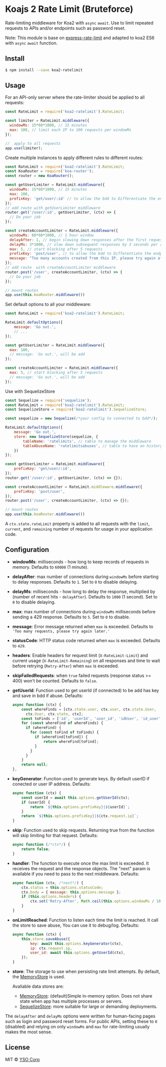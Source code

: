 #  Koajs 2 Rate Limit (Bruteforce)

Rate-limiting middleware for Koa2 with `async` `await`. Use to limit repeated requests to APIs and/or endpoints such as password reset.

Note: This module is base on [express-rate-limit](https://github.com/nfriedly/express-rate-limit) and adapted to koa2 ES6 with `async` `await` function.


## Install

```sh
$ npm install --save koa2-ratelimit
```

## Usage

For an API-only server where the rate-limiter should be applied to all requests:

```js
const RateLimit = require('koa2-ratelimit').RateLimit;

const limiter = RateLimit.middleware({
  windowMs: 15*60*1000, // 15 minutes
  max: 100, // limit each IP to 100 requests per windowMs
});

//  apply to all requests
app.use(limiter);
```

Create multiple instances to apply different rules to different routes:

```js
const RateLimit = require('koa2-ratelimit').RateLimit;
const KoaRouter = require('koa-router');
const router = new KoaRouter();

const getUserLimiter = RateLimit.middleware({
  windowMs: 15*60*1000, // 15 minutes
  max: 100,
  prefixKey: 'get/user/:id' // to allow the bdd to Differentiate the endpoint 
});
// add route with getUserLimiter middleware
router.get('/user/:id', getUserLimiter, (ctx) => {
  // Do your job
});

const createAccountLimiter = RateLimit.middleware({
  windowMs: 60*60*1000, // 1 hour window
  delayAfter: 1, // begin slowing down responses after the first request
  delayMs: 3*1000, // slow down subsequent responses by 3 seconds per request
  max: 5, // start blocking after 5 requests
  prefixKey: 'post/user', // to allow the bdd to Differentiate the endpoint 
  message: "Too many accounts created from this IP, please try again after an hour"
});
// add route  with createAccountLimiter middleware
router.post('/user', createAccountLimiter, (ctx) => {
  // Do your job
});

// mount routes
app.use(this.koaRouter.middleware())

```

Set default options to all your middleware:

```js
const RateLimit = require('koa2-ratelimit').RateLimit;

RateLimit.defaultOptions({
    message: 'Go out.',
    // ...
});

const getUserLimiter = RateLimit.middleware({
  max: 100,
  // message: 'Go out.', will be add
});

const createAccountLimiter = RateLimit.middleware({
  max: 5, // start blocking after 5 requests
  // message: 'Go out.', will be add
});
```

Use with SequelizeStore 

```js
const Sequelize = require('sequelize');
const RateLimit = require('koa2-ratelimit').RateLimit;
const SequelizeStore = require('koa2-ratelimit').SequelizeStore;

const sequelize = new Sequelize(/*your config to connected to bdd*/);

RateLimit.defaultOptions({
    message: 'Go out.',
    store: new SequelizeStore(sequelize, {
        tableName: 'ratelimits', // table to manage the middleware
        tableAbuseName: 'ratelimitsabuses', // table to have an history of abuses
    })
});

const getUserLimiter = RateLimit.middleware({
    prefixKey: 'get/user/:id',
});
router.get('/user/:id', getUserLimiter, (ctx) => {});

const createAccountLimiter = RateLimit.middleware.middleware({
    prefixKey: 'post/user',
});
router.post('/user', createAccountLimiter, (ctx) => {});

// mount routes
app.use(this.koaRouter.middleware())

```

A `ctx.state.rateLimit` property is added to all requests with the `limit`, `current`, and `remaining` number of requests for usage in your application code.

## Configuration

* **windowMs**: milliseconds - how long to keep records of requests in memory. Defaults to `60000` (1 minute).
* **delayAfter**: max number of connections during `windowMs` before starting to delay responses. Defaults to `1`. Set to `0` to disable delaying.  
* **delayMs**: milliseconds - how long to delay the response, multiplied by (number of recent hits - `delayAfter`).  Defaults to `1000` (1 second). Set to `0` to disable delaying.
* **max**: max number of connections during `windowMs` milliseconds before sending a 429 response. Defaults to `5`. Set to `0` to disable.
* **message**: Error message returned when `max` is exceeded. Defaults to `'Too many requests, please try again later.'`
* **statusCode**: HTTP status code returned when `max` is exceeded. Defaults to `429`.
* **headers**: Enable headers for request limit (`X-RateLimit-Limit`) and current usage (`X-RateLimit-Remaining`) on all responses and time to wait before retrying (`Retry-After`) when `max` is exceeded.
* **skipFailedRequests**: when `true` failed requests (response status >= 400) won't be counted. Defaults to `false`.
* **getUserId**: Function used to get userId (if connected) to be add has key and save in bdd if abuse. Defaults:

    ```js
    async function (ctx) {
        const whereFinds = [ctx.state.user, ctx.user, ctx.state.User, 
          ctx.User, ctx.state, ctx];
        const toFinds = ['id', 'userId', 'user_id', 'idUser', 'id_user'];
        for (const whereFind of whereFinds) {
          if (whereFind) {
            for (const toFind of toFinds) {
              if (whereFind[toFind]) {
                  return whereFind[toFind];
              }
            }
          }
        }
        return null;
    },
    ```
    
* **keyGenerator**: Function used to generate keys. By default userID if conected or user IP address. Defaults:

    ```js
    async function (ctx) {
        const userId = await this.options.getUserId(ctx);
        if (userId) {
            return `${this.options.prefixKey}|${userId}`;
        }
        return `${this.options.prefixKey}|${ctx.request.ip}`;
    }
    ```

* **skip**: Function used to skip requests. Returning true from the function will skip limiting for that request. Defaults:

    ```js
    async function (/*ctx*/) {
        return false;
    }
    ```

* **handler**: The function to execute once the max limit is exceeded. It receives the request and the response objects. The "next" param is available if you need to pass to the next middleware. Defaults:

    ```js
    async function (ctx, /*next*/) {
        ctx.status = this.options.statusCode;
        ctx.body = { message: this.options.message };
        if (this.options.headers) {
            ctx.set('Retry-After', Math.ceil(this.options.windowMs / 1000));
        }
    }
    ```

* **onLimitReached**: Function to listen each time the limit is reached. It call the store to save abuse, You can use it to debug/log. Defaults:

    ```js
    async function (ctx) {
        this.store.saveAbuse({
            key: await this.options.keyGenerator(ctx),
            ip: ctx.request.ip,
            user_id: await this.options.getUserId(ctx),
        });
    }
    ```

* **store**: The storage to use when persisting rate limit attempts. By default, the [MemoryStore](src/MemoryStore.js) is used.

  Avaliable data stores are:
   * [MemoryStore](src/MemoryStore.js): (default)Simple in-memory option. Does not share state when app has multiple processes or servers.
   * [SequelizeStore](src/SequelizeStore.js): more suitable for large or demanding deployments.

The `delayAfter` and `delayMs` options were written for human-facing pages such as login and password reset forms.
For public APIs, setting these to `0` (disabled) and relying on only `windowMs` and `max` for rate-limiting usually makes the most sense.


## License

MIT © [YSO Corp](http://ysocorp.com/)

